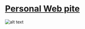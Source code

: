 # [Personal Web pite](https://rodchenk.github.io)

![alt text](https://user-images.githubusercontent.com/30366483/55909467-6eb81000-5bdc-11e9-8951-fc31bd848c03.png)
